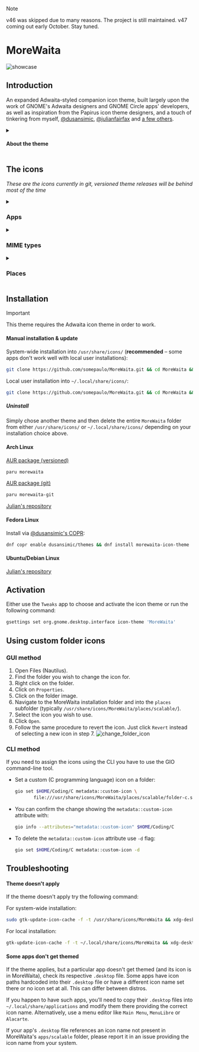> [!NOTE]
> v46 was skipped due to many reasons. The project is still maintained. v47 coming out early October. Stay tuned.

# MoreWaita

![showcase](https://repository-images.githubusercontent.com/543632052/3eca878b-6b04-49d9-a5f6-c369569fa610)

## Introduction

An expanded Adwaita-styled companion icon theme, built largely upon the work of GNOME's Adwaita designers and GNOME Circle apps' developers, as well as inspiration from the Papirus icon theme designers, and a touch of tinkering from myself, [@dusansimic](https://github.com/dusansimic), [@julianfairfax](https://github.com/julianfairfax) and [a few others](https://github.com/somepaulo/MoreWaita/graphs/contributors).

<details>
<summary><h4>About the theme</h4></summary>

The purpose of this theme is to provide third-party apps with a consistent look and feel in Gnome Shell.

The goal of MoreWaita is to add to Adwaita, not modify it, and to do roughly what Breeze does for KDE. This theme does not override any Adwaita icons, nor any Gnome Circle apps icons, nor icons that generally fit into the Adwaita paradigm (like Transmission GTK). Currently, this theme is way less all-inclusive than many others, but the aim is to be on par with Papirus some day. However, this is (mostly) a one-man hobby effort, albeit with some greatly appreciated help, so suggestions, requests, PRs and contributions are very welcome. Please read CONTRIBUTING.md before submitting PRs.

For most icons, especially branded ones, the general idea is to stay as close as possible to the original icons – to the point of using them in full – and giving them the distinct Adwaita 'perspective' and general flatness. One thing this theme deviates from is the Gnome colour palette in brand icons – MoreWaita keeps the brand colours.

This theme is built and tested against vanilla Gnome on Arch Linux. If an icon is in the theme, but is not applying to your app, please open an issue and mention the icon name referenced in your app's `.desktop` file.
</details>

## The icons

_These are the icons currently in git, versioned theme releases will be behind most of the time_
<details>
<summary><h3>Apps</h3></summary>

![icon](./apps/scalable/abiword.svg "Abiword")
![icon](./apps/scalable/gnome-aisleriot.svg "Aisleriot Solitaire")
![icon](./apps/scalable/alacritty.svg "Alacritty")
![icon](./apps/scalable/androidstudio.svg "Android Studio")
![icon](./apps/scalable/android-studio-canary.svg "Android Studio Canary")
![icon](./apps/scalable/anydesk.svg "AnyDesk")
![icon](./apps/scalable/ardour.svg "Ardour")
![icon](./apps/scalable/atomix.svg "Atomix")
![icon](./apps/scalable/audacity.svg "Audacity")
![icon](./apps/scalable/bitwarden.svg "Bitwarden")
![icon](./apps/scalable/bitwig-studio.svg "Bitwig Studio")
![icon](./apps/scalable/bleachbit.svg "Bleachbit")
![icon](./apps/scalable/blender.svg "Blender")
![icon](./apps/scalable/brave-desktop.svg "Brave")
![icon](./apps/scalable/dev.bsnes.bsnes.svg)
![icon](./apps/scalable/btop.svg "Btop")
![icon](./apps/scalable/accessories-character-map.svg "Character Map")
![icon](./apps/scalable/calibre.svg "Calibre")
![icon](./apps/scalable/calibre-ebook-edit.svg "Calibre Editor")
![icon](./apps/scalable/calibre-viewer.svg "Calibre Viewer")
![icon](./apps/scalable/carla.svg "Carla")
![icon](./apps/scalable/carla-control.svg "Carla Control")
![icon](./apps/scalable/cawbird.svg "Cawbird")
![icon](./apps/scalable/chromium-browser.svg "Chromium")
![icon](./apps/scalable/clamtk.svg "ClamTK")
![icon](./apps/scalable/com.github.rafostar.Clapper.svg "Clapper")
![icon](./apps/scalable/CMakeSetup.svg)
![icon](./apps/scalable/codeblocks.svg)
![icon](./apps/scalable/code-oss.svg "Code OSS")
![icon](./apps/scalable/corectrl.svg)
![icon](./apps/scalable/cups.svg "CUPS")
![icon](./apps/scalable/darktable.svg "Darktable")
![icon](./apps/scalable/resolve.svg)
![icon](./apps/scalable/dbeaver.svg)
![icon](./apps/scalable/preferences-desktop-theme.svg)
![icon](./apps/scalable/discord.svg "Discord")
![icon](./apps/scalable/discord-canary.svg "Discord Canary")
![icon](./apps/scalable/org.DolphinEmu.dolphin-emu.svg)
![icon](./apps/scalable/eclipse.svg "Eclipse")
![icon](./apps/scalable/electron.svg "Electron")
![icon](./apps/scalable/electrum.svg "Electrum")
![icon](./apps/scalable/io.element.Element.svg "Element")
![icon](./apps/scalable/enpass.svg)
![icon](./apps/scalable/etcher.svg "Etcher")
![icon](./apps/scalable/facebook-messenger.svg "Facebook Messenger")
![icon](./apps/scalable/org.fdroid.Repomaker.svg)
![icon](./apps/scalable/figma.svg "Figma")
![icon](./apps/scalable/filezilla.svg "FileZilla")
![icon](./apps/scalable/firefox.svg "Firefox")
![icon](./apps/scalable/firefox-developer-edition.svg)
![icon](./apps/scalable/firewall-config.svg)
![icon](./apps/scalable/fish.svg)
![icon](./apps/scalable/flightgear.svg)
![icon](./apps/scalable/fgcom.svg)
![icon](./apps/scalable/foobar2000.svg)
![icon](./apps/scalable/freac.svg)
![icon](./apps/scalable/freetube.svg)
![icon](./apps/scalable/fuse-emulator.svg)
![icon](./apps/scalable/gda-browser-5.0.svg)
![icon](./apps/scalable/gda-control-center.svg)
![icon](./apps/scalable/geany.svg)
![icon](./apps/scalable/genymotion.svg)
![icon](./apps/scalable/gimp.svg "GIMP")
![icon](./apps/scalable/github-desktop.svg)
![icon](./apps/scalable/gitkraken.svg)
![icon](./apps/scalable/godot.svg "Godot")
![icon](./apps/scalable/google-chrome.svg)
![icon](./apps/scalable/google-earth.svg)
![icon](./apps/scalable/gparted.svg)
![icon](./apps/scalable/gpsd-logo.svg)
![icon](./apps/scalable/grapejuice.svg)
![icon](./apps/scalable/grapejuice-roblox-player.svg)
![icon](./apps/scalable/grapejuice-roblox-studio.svg)
![icon](./apps/scalable/grub-customizer.svg)
![icon](./apps/scalable/gsmartcontrol.svg)
![icon](./apps/scalable/gufw.svg)
![icon](./apps/scalable/fr.handbrake.ghb.svg)
![icon](./apps/scalable/hardinfo.svg)
![icon](./apps/scalable/headlines.svg)
![icon](./apps/scalable/heroic.svg)
![icon](./apps/scalable/hp_logo.svg)
![icon](./apps/scalable/htop.svg)
![icon](./apps/scalable/hwloc.svg)
![icon](./apps/scalable/org.inkscape.Inkscape.svg)
![icon](./apps/scalable/insomnia.svg)
![icon](./apps/scalable/java-openjdk.svg)
![icon](./apps/scalable/jdownloader.svg)
![icon](./apps/scalable/fleet.svg)
![icon](./apps/scalable/intellij.svg)
![icon](./apps/scalable/clion.svg)
![icon](./apps/scalable/datagrip.svg)
![icon](./apps/scalable/dataspell.svg)
![icon](./apps/scalable/goland.svg)
![icon](./apps/scalable/phpstorm.svg)
![icon](./apps/scalable/pycharm.svg)
![icon](./apps/scalable/rider.svg)
![icon](./apps/scalable/rubymine.svg)
![icon](./apps/scalable/webstorm.svg)
![icon](./apps/scalable/jetbrains-toolbox.svg)
![icon](./apps/scalable/josm.svg)
![icon](./apps/scalable/jupyter.svg)
![icon](./apps/scalable/kate.svg)
![icon](./apps/scalable/keepassxc.svg)
![icon](./apps/scalable/kdenlive.svg)
![icon](./apps/scalable/kitty.svg)
![icon](./apps/scalable/kolourpaint.svg)
![icon](./apps/scalable/krita.svg)
![icon](./apps/scalable/kruler.svg)
![icon](./apps/scalable/kvantum.svg)
![icon](./apps/scalable/libreoffice-writer.svg)
![icon](./apps/scalable/libreoffice-calc.svg)
![icon](./apps/scalable/libreoffice-impress.svg)
![icon](./apps/scalable/libreoffice-draw.svg)
![icon](./apps/scalable/libreoffice-math.svg)
![icon](./apps/scalable/libreoffice-base.svg)
![icon](./apps/scalable/libreoffice-chart.svg)
![icon](./apps/scalable/libreoffice-basic.svg)
![icon](./apps/scalable/libreoffice-startcenter.svg)
![icon](./apps/scalable/librewolf.svg)
![icon](./apps/scalable/liferea.svg)
![icon](./apps/scalable/lvim.svg)
![icon](./apps/scalable/mailspring.svg)
![icon](./apps/scalable/mathematica.svg)
![icon](./apps/scalable/mattermost.svg)
![icon](./apps/scalable/mediainfo.svg)
![icon](./apps/scalable/com.tonikelope.MegaBasterd.svg)
![icon](./apps/scalable/net.kuribo64.melonDS.svg)
![icon](./apps/scalable/menulibre.svg)
![icon](./apps/scalable/micro.svg)
![icon](./apps/scalable/microsoft-edge.svg)
![icon](./apps/scalable/minecraft.svg)
![icon](./apps/scalable/mockoon.svg)
![icon](./apps/scalable/monero.svg)
![icon](./apps/scalable/mpv.svg)
![icon](./apps/scalable/mumble.svg)
![icon](./apps/scalable/nvim.svg)
![icon](./apps/scalable/gnome-nettool.svg)
![icon](./apps/scalable/preferences-system-network.svg)
![icon](./apps/scalable/network-wired.svg)
![icon](./apps/scalable/nextcloud.svg)
![icon](./apps/scalable/nufraw.svg)
![icon](./apps/scalable/nvidia.svg)
![icon](./apps/scalable/nvtop.svg)
![icon](./apps/scalable/com.obsproject.Studio.svg)
![icon](./apps/scalable/obsidian.svg)
![icon](./apps/scalable/onetagger.svg)
![icon](./apps/scalable/org.onlyoffice.desktopeditors.svg)
![icon](./apps/scalable/openra-cnc.svg)
![icon](./apps/scalable/openra-d2k.svg)
![icon](./apps/scalable/openra-ra.svg)
![icon](./apps/scalable/opera.svg)
![icon](./apps/scalable/osmscout-server.svg)
![icon](./apps/scalable/pacseek.svg)
![icon](./apps/scalable/pamac.svg)
![icon](./apps/scalable/org.parlatype.Parlatype.svg)
![icon](./apps/scalable/pavucontrol.svg)
![icon](./apps/scalable/pidgin.svg)
![icon](./apps/scalable/net.poedit.Poedit.svg)
![icon](./apps/scalable/popcorntime.svg)
![icon](./apps/scalable/postman.svg)
![icon](./apps/scalable/org.gnome.PowerStats.svg)
![icon](./apps/scalable/prismlauncher.svg)
![icon](./apps/scalable/projectM.svg)
![icon](./apps/scalable/protonmail-bridge.svg)
![icon](./apps/scalable/protonvpn-gui.svg)
![icon](./apps/scalable/pulsar.svg)
![icon](./apps/scalable/pure-maps.svg)
![icon](./apps/scalable/qbittorrent.svg)
![icon](./apps/scalable/qt5ct.svg)
![icon](./apps/scalable/assistant.svg)
![icon](./apps/scalable/qdbusviewer.svg)
![icon](./apps/scalable/QtProject-designer.svg)
![icon](./apps/scalable/linguist.svg)
![icon](./apps/scalable/qv4l2.svg)
![icon](./apps/scalable/io.github.quodlibet.QuodLibet.svg)
![icon](./apps/scalable/io.github.quodlibet.ExFalso.svg)
![icon](./apps/scalable/qutebrowser.svg)
![icon](./apps/scalable/rawtherapee.svg)
![icon](./apps/scalable/rstudio.svg)
![icon](./apps/scalable/saber.svg)
![icon](./apps/scalable/scrcpy.svg)
![icon](./apps/scalable/guiscrcpy.svg)
![icon](./apps/scalable/scribus.svg)
![icon](./apps/scalable/session-desktop.svg)
![icon](./apps/scalable/setzer.svg)
![icon](./apps/scalable/shotwell.svg)
![icon](./apps/scalable/one.alynx.showmethekey.svg)
![icon](./apps/scalable/signal-desktop.svg)
![icon](./apps/scalable/skypeforlinux.svg)
![icon](./apps/scalable/slack.svg)
![icon](./apps/scalable/system-software-install.svg)
![icon](./apps/scalable/soundconverter.svg)
![icon](./apps/scalable/spek.svg)
![icon](./apps/scalable/spotify.svg)
![icon](./apps/scalable/spyder.svg)
![icon](./apps/scalable/standard-notes.svg)
![icon](./apps/scalable/steam-icon.svg)
![icon](./apps/scalable/stellarium.svg)
![icon](./apps/scalable/stoken-gui.svg)
![icon](./apps/scalable/strawberry.svg)
![icon](./apps/scalable/sublime-merge.svg)
![icon](./apps/scalable/sublime-text.svg)
![icon](./apps/scalable/surfshark.svg)
![icon](./apps/scalable/syncthing-gtk.svg)
![icon](./apps/scalable/teams.svg)
![icon](./apps/scalable/TeamViewer.svg)
![icon](./apps/scalable/telegram.svg)
![icon](./apps/scalable/texstudio.svg)
![icon](./apps/scalable/thunderbird.svg)
![icon](./apps/scalable/todoist.svg)
![icon](./apps/scalable/tor-browser.svg)
![icon](./apps/scalable/unityhub.svg)
![icon](./apps/scalable/unity-editor-icon.svg)
![icon](./apps/scalable/viber.svg)
![icon](./apps/scalable/vim.svg)
![icon](./apps/scalable/virtualbox.svg)
![icon](./apps/scalable/virt-manager.svg)
![icon](./apps/scalable/visual-studio-code.svg)
![icon](./apps/scalable/vivaldi.svg)
![icon](./apps/scalable/vlc.svg)
![icon](./apps/scalable/vmware-workstation.svg)
![icon](./apps/scalable/vscodium.svg)
![icon](./apps/scalable/warpinator.svg)
![icon](./apps/scalable/com.github.eneshecan.WhatsAppForLinux.svg)
![icon](./apps/scalable/windscribe.svg)
![icon](./apps/scalable/xdvi.svg)
![icon](./apps/scalable/xsane.svg)
![icon](./apps/scalable/yandex-browser.svg)
![icon](./apps/scalable/yuzu.svg)
![icon](./apps/scalable/Zoom.svg)
![icon](./apps/scalable/zrythm.svg)
</details>
<details>
<summary><h3>MIME types</h3></summary>

![icon](./mimes/scalable/android-package-archive.svg "APK")
![icon](./mimes/scalable/application-x-iso9600-appimage.svg "AppImage") 
![icon](./mimes/scalable/application-x-deb.svg "deb")
![icon](./mimes/scalable/application-vnd.flatpak.svg "Flatpak") 
![icon](./mimes/scalable/application-x-rpm.svg "rpm")
![icon](./mimes/scalable/application-vnd.snap.svg "Snap")
![icon](./mimes/scalable/application-x-cd-image.svg "CD Image")
![icon](./mimes/scalable/application-x-java-archive.svg "Java Archive")
![icon](./mimes/scalable/application-vnd.adobe.aftereffects.project.svg "Adobe AfterEffects Project") 
![icon](./mimes/scalable/application-illustrator.svg "Adobe Illustrator")
![icon](./mimes/scalable/application-x-adobe-indesign.svg)
![icon](./mimes/scalable/application-x-photoshop.svg)
![icon](./mimes/scalable/application-vnd.adobe.xd.svg)
![icon](./mimes/scalable/application-x-audacity-project.svg)
![icon](./mimes/scalable/application-x-bitwig-studio.svg)
![icon](./mimes/scalable/com.bitwig.BitwigStudio.audio-x.dawproject.svg)
![icon](./mimes/scalable/text-x-c.svg)
![icon](./mimes/scalable/text-x-chdr.svg)
![icon](./mimes/scalable/text-x-cpp.svg)
![icon](./mimes/scalable/text-x-cpphdr.svg)
![icon](./mimes/scalable/text-x-csharp.svg)
![icon](./mimes/scalable/application-vnd.comicbook+zip.svg)
![icon](./mimes/scalable/text-css.svg)
![icon](./mimes/scalable/application-epub+zip.svg)
![icon](./mimes/scalable/text-x-go.svg)
![icon](./mimes/scalable/application-x-godot-project.svg)
![icon](./mimes/scalable/application-vnd.iccprofile.svg)
![icon](./mimes/scalable/text-x-java.svg)
![icon](./mimes/scalable/text-x-javascript.svg)
![icon](./mimes/scalable/application-json.svg)
![icon](./mimes/scalable/text-x-lua.svg)
![icon](./mimes/scalable/text-x-makefile.svg)
![icon](./mimes/scalable/application-mathematica.svg)
![icon](./mimes/scalable/text-x-markdown.svg)
![icon](./mimes/scalable/text-x-meson.svg)
![icon](./mimes/scalable/application-x-model.svg)
![icon](./mimes/scalable/application-octet-stream.svg)
![icon](./mimes/scalable/oasis-text.svg)
![icon](./mimes/scalable/oasis-spreadsheet.svg)
![icon](./mimes/scalable/oasis-presentation.svg)
![icon](./mimes/scalable/oasis-drawing.svg)
![icon](./mimes/scalable/oasis-web.svg)
![icon](./mimes/scalable/oasis-database.svg)
![icon](./mimes/scalable/oasis-formula.svg)
![icon](./mimes/scalable/oasis-master-document.svg)
![icon](./mimes/scalable/oasis-empty.svg)
![icon](./mimes/scalable/oasis-text-template.svg)
![icon](./mimes/scalable/oasis-spreadsheet-template.svg)
![icon](./mimes/scalable/oasis-presentation-template.svg)
![icon](./mimes/scalable/oasis-drawing-template.svg)
![icon](./mimes/scalable/oasis-web-template.svg)
![icon](./mimes/scalable/oasis-database-template.svg)
![icon](./mimes/scalable/oasis-formula-template.svg)
![icon](./mimes/scalable/oasis-master-document-template.svg)
![icon](./mimes/scalable/oasis-empty-template.svg)
![icon](./mimes/scalable/text-x-patch.svg)
![icon](./mimes/scalable/application-x-perl.svg)
![icon](./mimes/scalable/application-pgp-encrypted.svg)
![icon](./mimes/scalable/application-pgp-keys.svg)
![icon](./mimes/scalable/application-pgp-signature.svg)
![icon](./mimes/scalable/application-pkix-cert.svg)
![icon](./mimes/scalable/application-x-php.svg)
![icon](./mimes/scalable/application-postscript.svg)
![icon](./mimes/scalable/text-x-python.svg)
![icon](./mimes/scalable/application-x-python-bytecode.svg)
![icon](./mimes/scalable/text-x-r.svg)
![icon](./mimes/scalable/text-x-r-markdown.svg)
![icon](./mimes/scalable/text-x-ruby.svg)
![icon](./mimes/scalable/text-rust.svg)
![icon](./mimes/scalable/application-vnd.scribus.svg)
![icon](./mimes/scalable/text-x-script.svg)
![icon](./mimes/scalable/application-x-subrip.svg)
![icon](./mimes/scalable/text-x-tex.svg)
![icon](./mimes/scalable/application-x-theme.svg)
![icon](./mimes/scalable/application-toml.svg)
![icon](./mimes/scalable/application-x-bittorrent.svg)
![icon](./mimes/scalable/text-x-gettext-translation.svg)
![icon](./mimes/scalable/text-x-gettext-translation-template.svg)
![icon](./mimes/scalable/application-x-gettext-translation.svg)
![icon](./mimes/scalable/text-x-typescript.svg)
![icon](./mimes/scalable/text-x-vala.svg)
![icon](./mimes/scalable/application-xml.svg)
![icon](./mimes/scalable/application-x-xopp.svg)
![icon](./mimes/scalable/application-x-yaml.svg)
![icon](./mimes/scalable/virtualbox-hdd.svg)
![icon](./mimes/scalable/virtualbox-ova.svg)
![icon](./mimes/scalable/virtualbox-ovf.svg)
![icon](./mimes/scalable/virtualbox-vbox.svg)
![icon](./mimes/scalable/virtualbox-vbox-extpack.svg)
![icon](./mimes/scalable/virtualbox-vdi.svg)
![icon](./mimes/scalable/virtualbox-vhd.svg)
![icon](./mimes/scalable/virtualbox-vmdk.svg)
</details>
<details>
<summary><h3>Places</h3></summary>

![icon](./places/scalable/folder-appimage.svg "AppImage")
![icon](./places/scalable/folder-archlinux.svg "Arch Linux")
![icon](./places/scalable/folder-arduino.svg "Arduino")
![icon](./places/scalable/folder-backup.svg "Backup")
![icon](./places/scalable/folder-bitwig.svg "Bitwig")
![icon](./places/scalable/folder-blender.svg "Blender")
![icon](./places/scalable/folder-books.svg "Books")
![icon](./places/scalable/folder-c.svg "C")
![icon](./places/scalable/folder-camera.svg "Camera")
![icon](./places/scalable/folder-code.svg "Code")
![icon](./places/scalable/folder-codeberg.svg "Codeberg")
![icon](./places/scalable/folder-cplusplus.svg "C++")
![icon](./places/scalable/folder-csharp.svg "C#")
![icon](./places/scalable/folder-dropbox.svg "Dropbox")
![icon](./places/scalable/folder-emacs.svg "Emacs")
![icon](./places/scalable/folder-fedora.svg "Fedora")
![icon](./places/scalable/folder-freecad.svg "FreeCAD")
![icon](./places/scalable/folder-games.svg "Games")
![icon](./places/scalable/folder-gimp.svg "GIMP")
![icon](./places/scalable/folder-git.svg "Git")
![icon](./places/scalable/folder-github.svg "GitHub")
![icon](./places/scalable/folder-gitlab.svg "GitLab")
![icon](./places/scalable/folder-gnome.svg "GNOME")
![icon](./places/scalable/folder-go.svg "GO")
![icon](./places/scalable/folder-godot.svg "Godot")
![icon](./places/scalable/folder-inkscape.svg "Inkscape")
![icon](./places/scalable/folder-java.svg "Java")
![icon](./places/scalable/folder-kde.svg "KDE")
![icon](./places/scalable/folder-kicad.svg "KiCad")
![icon](./places/scalable/folder-lua.svg "Lua")
![icon](./places/scalable/folder-mega.svg "Mega")
![icon](./places/scalable/folder-money.svg "Money")
![icon](./places/scalable/folder-neovim.svg "Neovim")
![icon](./places/scalable/folder-nextcloud.svg "NextCloud")
![icon](./places/scalable/folder-openscad.svg "OpenSCAD")
![icon](./places/scalable/folder-private.svg "Private")
![icon](./places/scalable/folder-projects.svg "Projects")
![icon](./places/scalable/folder-python.svg "Python")
![icon](./places/scalable/folder-r.svg "R")
![icon](./places/scalable/folder-redhat.svg "Red Hat")
![icon](./places/scalable/folder-ruby.svg "Ruby")
![icon](./places/scalable/folder-rust.svg "Rust")
![icon](./places/scalable/folder-school.svg "School")
![icon](./places/scalable/folder-screenshot.svg "Screenshot")
![icon](./places/scalable/folder-shell.svg "Shell")
![icon](./places/scalable/folder-syncthing.svg "Syncthing")
![icon](./places/scalable/folder-temp.svg "Temp")
![icon](./places/scalable/folder-vala.svg "Vala")

### Legacy Places
![icon](./places/scalable/folder-appimage-legacy.svg "AppImage")
![icon](./places/scalable/folder-archlinux-legacy.svg "Arch Linux")
![icon](./places/scalable/folder-arduino-legacy.svg "Arduino")
![icon](./places/scalable/folder-backup-legacy.svg "Backup")
![icon](./places/scalable/folder-bitwig-legacy.svg "Bitwig")
![icon](./places/scalable/folder-blender-legacy.svg "Blender")
![icon](./places/scalable/folder-books-legacy.svg "Books")
![icon](./places/scalable/folder-c-legacy.svg "C")
![icon](./places/scalable/folder-camera-legacy.svg "Camera")
![icon](./places/scalable/folder-code-legacy.svg "Code")
![icon](./places/scalable/folder-codeberg-legacy.svg "Codeberg")
![icon](./places/scalable/folder-cplusplus-legacy.svg "C++")
![icon](./places/scalable/folder-csharp-legacy.svg "C#")
![icon](./places/scalable/folder-dropbox-legacy.svg "Dropbox")
![icon](./places/scalable/folder-emacs-legacy.svg "Emacs")
![icon](./places/scalable/folder-fedora-legacy.svg "Fedora")
![icon](./places/scalable/folder-freecad-legacy.svg "FreeCAD")
![icon](./places/scalable/folder-games-legacy.svg "Games")
![icon](./places/scalable/folder-gimp-legacy.svg "GIMP")
![icon](./places/scalable/folder-git-legacy.svg "Git")
![icon](./places/scalable/folder-github-legacy.svg "GitHub")
![icon](./places/scalable/folder-gitlab-legacy.svg "GitLab")
![icon](./places/scalable/folder-gnome-legacy.svg "GNOME")
![icon](./places/scalable/folder-go-legacy.svg "GO")
![icon](./places/scalable/folder-godot-legacy.svg "Godot")
![icon](./places/scalable/folder-inkscape-legacy.svg "Inkscape")
![icon](./places/scalable/folder-java-legacy.svg "Java")
![icon](./places/scalable/folder-kde-legacy.svg "KDE")
![icon](./places/scalable/folder-kicad-legacy.svg "KiCad")
![icon](./places/scalable/folder-lua-legacy.svg "Lua")
![icon](./places/scalable/folder-mega-legacy.svg "Mega")
![icon](./places/scalable/folder-money-legacy.svg "Money")
![icon](./places/scalable/folder-neovim-legacy.svg "Neovim")
![icon](./places/scalable/folder-nextcloud-legacy.svg "NextCloud")
![icon](./places/scalable/folder-openscad-legacy.svg "OpenSCAD")
![icon](./places/scalable/folder-private-legacy.svg "Private")
![icon](./places/scalable/folder-projects-legacy.svg "Projects")
![icon](./places/scalable/folder-python-legacy.svg "Python")
![icon](./places/scalable/folder-r-legacy.svg "R")
![icon](./places/scalable/folder-redhat-legacy.svg "Red Hat")
![icon](./places/scalable/folder-ruby-legacy.svg "Ruby")
![icon](./places/scalable/folder-rust-legacy.svg "Rust")
![icon](./places/scalable/folder-school-legacy.svg "School")
![icon](./places/scalable/folder-screenshot-legacy.svg "Screenshot")
![icon](./places/scalable/folder-shell-legacy.svg "Shell")
![icon](./places/scalable/folder-syncthing-legacy.svg "Syncthing")
![icon](./places/scalable/folder-temp-legacy.svg "Temp")
![icon](./places/scalable/folder-vala-legacy.svg "Vala")
</details>

## Installation

> [!IMPORTANT]
> This theme requires the Adwaita icon theme in order to work.

#### Manual installation & update

System-wide installation into `/usr/share/icons/` (**recommended** – some apps don't work well with local user installations):

```sh
git clone https://github.com/somepaulo/MoreWaita.git && cd MoreWaita && sudo ./install.sh
```

Local user installation into `~/.local/share/icons/`:

```sh
git clone https://github.com/somepaulo/MoreWaita.git && cd MoreWaita && ./install.sh
```

##### Uninstall

Simply chose another theme and then delete the entire `MoreWaita` folder from either `/usr/share/icons/` or `~/.local/share/icons/` depending on your installation choice above.

#### Arch Linux

[AUR package (versioned)](https://aur.archlinux.org/packages/morewaita)

```sh
paru morewaita
```

[AUR package (git)](https://aur.archlinux.org/packages/morewaita-git)

```sh
paru morewaita-git
```

[Julian's repository](https://gitlab.com/julianfairfax/package-repo#how-to-add-repository-for-arch-based-linux-distributions)

#### Fedora Linux

Install via [@dusansimic's COPR](https://copr.fedorainfracloud.org/coprs/dusansimic/themes):

```sh
dnf copr enable dusansimic/themes && dnf install morewaita-icon-theme
```

#### Ubuntu/Debian Linux

[Julian's repository](https://gitlab.com/julianfairfax/package-repo#how-to-add-repository-for-debian-based-linux-distributions)

## Activation

Either use the `Tweaks` app to choose and activate the icon theme or run the following command:

```sh
gsettings set org.gnome.desktop.interface icon-theme 'MoreWaita'
```

## Using custom folder icons

### GUI method

1. Open Files (Nautilus).
2. Find the folder you wish to change the icon for.
3. Right click on the folder.
4. Click on `Properties`.
5. Click on the folder image.
6. Navigate to the MoreWaita installation folder and into the `places` subfolder (typically `/usr/share/icons/MoreWaita/places/scalable/`).
7. Select the icon you wish to use.
8. Click `Open`.
9. Follow the same procedure to revert the icon. Just click `Revert` instead of selecting a new icon in step 7.
![change_folder_icon](https://github.com/somepaulo/MoreWaita/assets/15643750/05e88cbc-3c77-4e1b-a8bd-3e15b84972fa)

### CLI method

If you need to assign the icons using the CLI you have to use the GIO command-line tool.

- Set a custom (C programming language) icon on a folder:

    ```sh
    gio set $HOME/Coding/C metadata::custom-icon \
           file:///usr/share/icons/MoreWaita/places/scalable/folder-c.svg
    ```

- You can confirm the change showing the `metadata::custom-icon` attribute with:

    ```sh
    gio info --attributes="metadata::custom-icon" $HOME/Coding/C
    ```

- To delete the `metadata::custom-icon` attribute use `-d` flag:

    ```sh
    gio set $HOME/Coding/C metadata::custom-icon -d
    ```

## Troubleshooting

#### Theme doesn't apply

If the theme doesn't apply try the following command:

For system-wide installation:

```sh
sudo gtk-update-icon-cache -f -t /usr/share/icons/MoreWaita && xdg-desktop-menu forceupdate
```

For local installation:

```sh
gtk-update-icon-cache -f -t ~/.local/share/icons/MoreWaita && xdg-desktop-menu forceupdate
```

#### Some apps don't get themed

If the theme applies, but a particular app doesn't get themed (and its icon is in MoreWaita), check its respective `.desktop` file. Some apps have icon paths hardcoded into their `.desktop` file or have a different icon name set there or no icon set at all. This can differ between distros.

If you happen to have such apps, you'll need to copy their `.desktop` files into `~/.local/share/applications` and modify them there providing the correct icon name. Alternatively, use a menu editor like `Main Menu`, `MenuLibre` or `Alacarte`.

If your app's `.desktop` file references an icon name not present in MoreWaita's `apps/scalable` folder, please report it in an issue providing the icon name from your system.
